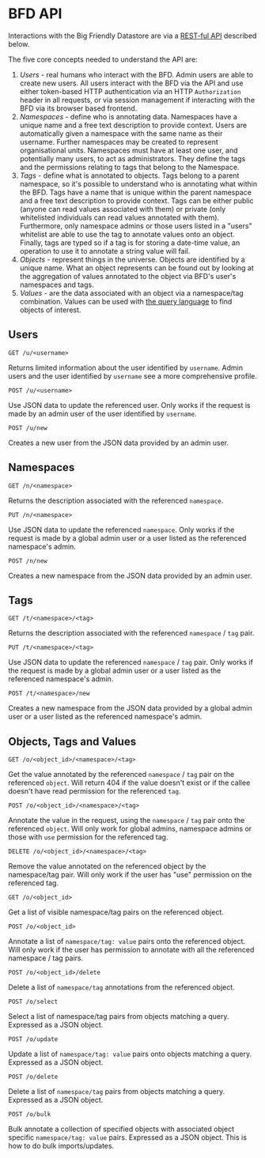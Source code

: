 # BFD API

Interactions with the Big Friendly Datastore are via a
[REST-ful API](https://en.wikipedia.org/wiki/Representational_state_transfer)
described below.

The five core concepts needed to understand the API are:

1. *Users* - real humans who interact with the BFD. Admin users are able to
   create new users. All users interact with the BFD via the API and use either
   token-based HTTP authentication via an HTTP `Authorization` header in all
   requests, or via session management if interacting with the BFD via its
   browser based frontend.
2. *Namespaces* - define who is annotating data. Namespaces have a unique name
   and a free text description to provide context. Users are automatically
   given a namespace with the same name as their username. Further namespaces
   may be created to represent organisational units. Namespaces must have at
   least one user, and potentially many users, to act as administrators. They
   define the tags and the permissions relating to tags that belong to the
   Namespace.
3. *Tags* - define what is annotated to objects. Tags belong to a parent
   namespace, so it's possible to understand who is annotating what within the
   BFD. Tags have a name that is unique within the parent namespace and a
   free text description to provide context. Tags can be either public (anyone
   can read values associated with them) or private (only whitelisted
   individuals can read values annotated with them). Furthermore, only
   namespace admins or those users listed in a "users" whitelist are able to
   use the tag to annotate values onto an object. Finally, tags are typed so
   if a tag is for storing a date-time value, an operation to use it to
   annotate a string value will fail.
4. *Objects* - represent things in the universe. Objects are identified by a
   unique name. What an object represents can be found out by looking at the
   aggregation of values annotated to the object via BFD's user's namespaces
   and tags.
5. *Values* - are the data associated with an object via a namespace/tag
   combination. Values can be used with [the query language](query.md) to find
   objects of interest.

## Users

`GET /u/<username>`

Returns limited information about the user identified by `username`. Admin
users and the user identified by `username` see a more comprehensive profile.

`POST /u/<username>`

Use JSON data to update the referenced user. Only works if the request is made
by an admin user of the user identified by `username`.

`POST /u/new`

Creates a new user from the JSON data provided by an admin user.

## Namespaces

`GET /n/<namespace>`

Returns the description associated with the referenced `namespace`.

`PUT /n/<namespace>`

Use JSON data to update the referenced `namespace`. Only works if the request
is made by a global admin user or a user listed as the referenced namespace's
admin.

`POST /n/new`

Creates a new namespace from the JSON data provided by an admin user.

## Tags

`GET /t/<namespace>/<tag>`

Returns the description associated with the referenced `namespace` / `tag`
pair.

`PUT /t/<namespace>/<tag>`

Use JSON data to update the referenced `namespace` / `tag` pair. Only works if
the request is made by a global admin user or a user listed as the referenced
namespace's admin.

`POST /t/<namespace>/new`

Creates a new namespace from the JSON data provided by a global admin user or
a user listed as the referenced namespace's admin.

## Objects, Tags and Values

`GET /o/<object_id>/<namespace>/<tag>`

Get the value annotated by the referenced `namespace` / `tag` pair on the
referenced `object`. Will return 404 if the value doesn't exist or if the
callee doesn't have read permission for the referenced `tag`.

`POST /o/<object_id>/<namespace>/<tag>`

Annotate the value in the request, using the `namespace` / `tag` pair onto the
referenced `object`. Will only work for global admins, namespace admins or
those with `use` permission for the referenced tag.

`DELETE /o/<object_id>/<namespace>/<tag>`

Remove the value annotated on the referenced object by the namespace/tag pair.
Will only work if the user has "use" permission on the referenced tag.

`GET /o/<object_id>`

Get a list of visible namespace/tag pairs on the referenced object.

`POST /o/<object_id>`

Annotate a list of `namespace/tag: value` pairs onto the referenced object.
Will only work if the user has permission to annotate with all the referenced
namespace / tag pairs.

`POST /o/<object_id>/delete`

Delete a list of `namespace/tag` annotations from the referenced object.

`POST /o/select`

Select a list of namespace/tag pairs from objects matching a query. Expressed
as a JSON object.

`POST /o/update`

Update a list of `namespace/tag: value` pairs onto objects matching a query.
Expressed as a JSON object.

`POST /o/delete`

Delete a list of `namespace/tag` pairs from objects matching a query. Expressed
as a JSON object.

`POST /o/bulk`

Bulk annotate a collection of specified objects with associated object specific
`namespace/tag: value` pairs. Expressed as a JSON object. This is how to do
bulk imports/updates.
